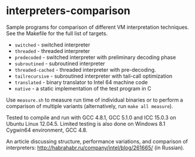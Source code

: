 # interpreters-comparison

Sample programs for comparison of different VM interpretation techniques.
See the Makefile for the full list of targets.

* `switched` - switched interpreter
* `threaded` - threaded interpreter
* `predecoded` - switched interpreter with preliminary decoding phase
* `subroutined` - subroutined interpreter
* `threaded-cached` - threaded interpreter with pre-decoding.
* `tailrecursive` - subroutined interpreter with tail-call optimization
* `translated` - binary translator to Intel 64 machine code
* `native` - a static implementation of the test program in C

Use `measure.sh` to measure run time of individual binaries or to perform a comparison of multiple variants (alternatively, run `make all measure`).

Tested to compile and run with GCC 4.8.1, GCC 5.1.0 and ICC 15.0.3 on Ubuntu Linux 12.04.5. Limited testing is also done on Windows 8.1 Cygwin64 environment, GCC 4.8.

An article discussing structure, performance variations, and comparison of interpreters: http://habrahabr.ru/company/intel/blog/261665/ (in Russian).
